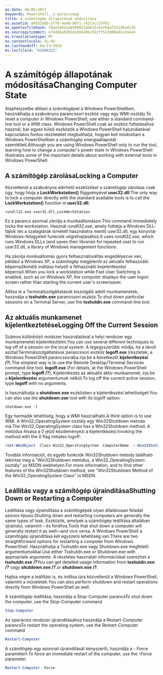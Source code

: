 ```yaml
---
ms.date: 06/05/2017
keywords: PowerShell, a parancsmag
title: A számítógép állapotának módosítása
ms.assetid: 8093268b-27f8-4a49-8871-142c5cc33f01
ms.openlocfilehash: f8a2ed6a1a0390021eb633c9af64a725146ad136
ms.sourcegitcommit: e7445ba8203da304286c591ff513900ad1c244a4
ms.translationtype: MT
ms.contentlocale: hu-HU
ms.lasthandoff: 04/23/2019
ms.locfileid: "62086323"
---
```

# <a name="changing-computer-state"></a><span data-ttu-id="e3659-103">A számítógép állapotának módosítása</span><span class="sxs-lookup"><span data-stu-id="e3659-103">Changing Computer State</span></span>

<span data-ttu-id="e3659-104">Alaphelyzetbe állítani a számítógépet a Windows PowerShellben, használhatja a szabványos parancssori eszköz vagy egy WMI-osztály.</span><span class="sxs-lookup"><span data-stu-id="e3659-104">To reset a computer in Windows PowerShell, use either a standard command-line tool or a WMI class.</span></span> <span data-ttu-id="e3659-105">Windows PowerShell csak az eszköz futtatásához használ, bár egyes külső eszközök a Windows PowerShell használatával kapcsolatos fontos részleteket megtudhatja, hogyan kell módosítani a Windows PowerShellben a számítógép energiaállapotát szemlélteti.</span><span class="sxs-lookup"><span data-stu-id="e3659-105">Although you are using Windows PowerShell only to run the tool, learning how to change a computer's power state in Windows PowerShell illustrates some of the important details about working with external tools in Windows PowerShell.</span></span>

## <a name="locking-a-computer"></a><span data-ttu-id="e3659-106">A számítógép zárolása</span><span class="sxs-lookup"><span data-stu-id="e3659-106">Locking a Computer</span></span>

<span data-ttu-id="e3659-107">Közvetlenül a szabványos elérhető eszközöket a számítógép zárolása csak úgy, hogy hívja a **LockWorkstation()** függvényével **user32.dll**:</span><span class="sxs-lookup"><span data-stu-id="e3659-107">The only way to lock a computer directly with the standard available tools is to call the **LockWorkstation()** function in **user32.dll**:</span></span>

```
rundll32.exe user32.dll,LockWorkStation
```

<span data-ttu-id="e3659-108">Ez a parancs azonnal zárolja a munkaállomáson.</span><span class="sxs-lookup"><span data-stu-id="e3659-108">This command immediately locks the workstation.</span></span> <span data-ttu-id="e3659-109">Használ *rundll32.exe*, amely futtatja a Windows DLL-fájlok (és a szalagtárak ismételt használatra menti) user32.dll, egy könyvtár Windows-felügyeleti funkciók végrehajtásához.</span><span class="sxs-lookup"><span data-stu-id="e3659-109">It uses *rundll32.exe*, which runs Windows DLLs (and saves their libraries for repeated use) to run user32.dll, a library of Windows management functions.</span></span>

<span data-ttu-id="e3659-110">Ha zárolja munkaállomás gyors felhasználóváltás engedélyezve van, például a Windows XP, a számítógép megjeleníti az aktuális felhasználó képernyőkímélő indítása helyett a felhasználó bejelentkezési képernyő.</span><span class="sxs-lookup"><span data-stu-id="e3659-110">When you lock a workstation while Fast User Switching is enabled, such as on Windows XP, the computer displays the user logon screen rather than starting the current user's screensaver.</span></span>

<span data-ttu-id="e3659-111">Állítsa le a Terminálszolgáltatások kiszolgáló adott munkamenetek, használja a **tsshutdn.exe** parancssori eszköz.</span><span class="sxs-lookup"><span data-stu-id="e3659-111">To shut down particular sessions on a Terminal Server, use the **tsshutdn.exe** command-line tool.</span></span>

## <a name="logging-off-the-current-session"></a><span data-ttu-id="e3659-112">Az aktuális munkamenet kijelentkeztetése</span><span class="sxs-lookup"><span data-stu-id="e3659-112">Logging Off the Current Session</span></span>

<span data-ttu-id="e3659-113">Számos különböző módszer használatával a helyi rendszer egy munkamenetet kijelentkeztetni.</span><span class="sxs-lookup"><span data-stu-id="e3659-113">You can use several different techniques to log off of a session on the local system.</span></span> <span data-ttu-id="e3659-114">A legegyszerűbb módja, ha a távoli asztal/Terminálszolgáltatások parancssori eszköz **logoff.exe** (részletek, a Windows PowerShell parancssorába írja be a következőt **kijelentkezési /?**).</span><span class="sxs-lookup"><span data-stu-id="e3659-114">The simplest way is to use the Remote Desktop/Terminal Services command-line tool, **logoff.exe** (For details, at the Windows PowerShell prompt, type **logoff /?**).</span></span> <span data-ttu-id="e3659-115">Kijelentkezés az aktuális aktív munkamenet, írja be a **kijelentkezési** argumentumok nélkül.</span><span class="sxs-lookup"><span data-stu-id="e3659-115">To log off the current active session, type **logoff** with no arguments.</span></span>

<span data-ttu-id="e3659-116">Is használhatja a **shutdown.exe** eszközben a kijelentkezési lehetőséget:</span><span class="sxs-lookup"><span data-stu-id="e3659-116">You can also use the **shutdown.exe** tool with its logoff option:</span></span>

```
shutdown.exe -l
```

<span data-ttu-id="e3659-117">Egy harmadik lehetőség, hogy a WMI használható.</span><span class="sxs-lookup"><span data-stu-id="e3659-117">A third option is to use WMI.</span></span> <span data-ttu-id="e3659-118">A Win32_OperatingSystem osztály egy Win32Shutdown metoda má.</span><span class="sxs-lookup"><span data-stu-id="e3659-118">The Win32_OperatingSystem class has a Win32Shutdown method.</span></span> <span data-ttu-id="e3659-119">A metódus hívása a 0 jelző kezdeményezi a kijelentkezési:</span><span class="sxs-lookup"><span data-stu-id="e3659-119">Invoking the method with the 0 flag initiates logoff:</span></span>

```powershell
(Get-WmiObject -Class Win32_OperatingSystem -ComputerName .).Win32Shutdown(0)
```

<span data-ttu-id="e3659-120">További információt, és egyéb funkciók Win32Shutdown metody található tekintse meg a "Win32Shutdown metódus, a Win32_OperatingSystem osztály" az MSDN webhelyen.</span><span class="sxs-lookup"><span data-stu-id="e3659-120">For more information, and to find other features of the Win32Shutdown method, see "Win32Shutdown Method of the Win32_OperatingSystem Class" in MSDN.</span></span>

## <a name="shutting-down-or-restarting-a-computer"></a><span data-ttu-id="e3659-121">Leállítás vagy a számítógép újraindítása</span><span class="sxs-lookup"><span data-stu-id="e3659-121">Shutting Down or Restarting a Computer</span></span>

<span data-ttu-id="e3659-122">Leállítása vagy újraindítása a számítógépek olyan általánosan feladat azonos típusú.</span><span class="sxs-lookup"><span data-stu-id="e3659-122">Shutting down and restarting computers are generally the same types of task.</span></span> <span data-ttu-id="e3659-123">Eszközök, amelyek a számítógép leállítása általában újraindul, valamint – és fordítva.</span><span class="sxs-lookup"><span data-stu-id="e3659-123">Tools that shut down a computer will generally restart it as well—and vice versa.</span></span> <span data-ttu-id="e3659-124">A Windows PowerShell a számítógép újraindítása két egyszerű lehetőség van.</span><span class="sxs-lookup"><span data-stu-id="e3659-124">There are two straightforward options for restarting a computer from Windows PowerShell.</span></span> <span data-ttu-id="e3659-125">Használhatja a Tsshutdn.exe vagy Shutdown.exe megfelelő argumentumokkal.</span><span class="sxs-lookup"><span data-stu-id="e3659-125">Use either Tsshutdn.exe or Shutdown.exe with appropriate arguments.</span></span> <span data-ttu-id="e3659-126">A részletes használati információkat szerezhet a **tsshutdn.exe /?**</span><span class="sxs-lookup"><span data-stu-id="e3659-126">You can get detailed usage information from **tsshutdn.exe /?**</span></span> <span data-ttu-id="e3659-127">vagy **shutdown.exe /?**.</span><span class="sxs-lookup"><span data-stu-id="e3659-127">or **shutdown.exe /?**.</span></span>

<span data-ttu-id="e3659-128">Hajtsa végre a leállítási is, és indítsa újra közvetlenül a Windows PowerShell, valamint a műveletek.</span><span class="sxs-lookup"><span data-stu-id="e3659-128">You can also perform shutdown and restart operations directly from Windows PowerShell as well.</span></span>

<span data-ttu-id="e3659-129">A számítógép leállítása, használja a Stop-Computer parancs</span><span class="sxs-lookup"><span data-stu-id="e3659-129">To shut down the computer, use the Stop-Computer command</span></span>

```powershell
Stop-Computer
```

<span data-ttu-id="e3659-130">Az operációs rendszer újraindításához használja a Restart-Computer parancs</span><span class="sxs-lookup"><span data-stu-id="e3659-130">To restart the operating system, use the Restart-Computer command</span></span>

```powershell
Restart-Computer
```

<span data-ttu-id="e3659-131">A számítógép egy azonnali újraindítását kényszeríti, használja a - Force paramétert.</span><span class="sxs-lookup"><span data-stu-id="e3659-131">To force an immediate restart of the computer, use the -Force parameter.</span></span>

```powershell
Restart-Computer -Force
```
